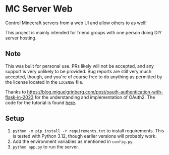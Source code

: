 # MC Server Web

Control Minecraft servers from a web UI and allow others to as well!

This project is mainly intended for friend groups with one person doing DIY server hosting.

## Note

This was built for personal use. PRs likely will not be accepted, and any support is very unlikely to be provided. Bug reports are still very much accepted, though, and you're of course free to do anything as permitted by the license located in the `LICENSE` file.

Thanks to <https://blog.miguelgrinberg.com/post/oauth-authentication-with-flask-in-2023> for the understanding and implementation of OAuth2. The code for the tutorial is found [here](https://github.com/miguelgrinberg/flask-oauth-example). 

## Setup

1. `python -m pip install -r requirements.txt` to install requirements. This is tested with Python 3.12, though earlier versions will probably work.
2. Add the environment variables as mentioned in `config.py`.
3. `python app.py` to run the server.